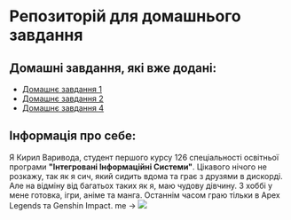 # Репозиторій для домашнього завдання
## Домашні завдання, які вже додані:
   - [Домашнє завдання 1 ](hw1)
   - [Домашнє завдання 2 ](hw2)
   - [Домашнє завдання 4 ](hw4)
## Інформація про себе:
Я Кирил Варивода, студент першого курсу 126 спеціальності освітньої програми **"Інтегровані Інформаційні Системи"**.
Цікавого нічого не розкажу, так як я сич, який сидить вдома та грає з друзями в дискорді. Але на відміну від багатьох
таких як я, маю чудову дівчину. З хоббі у мене готовка, ігри, аніме та манга. Останнім часом граю тільки в Apex Legends та Genshin Impact.
me -> ![](https://tenor.com/view/cat-blink-blinkingcat-cute-funny-gif-8859604814399687515)
